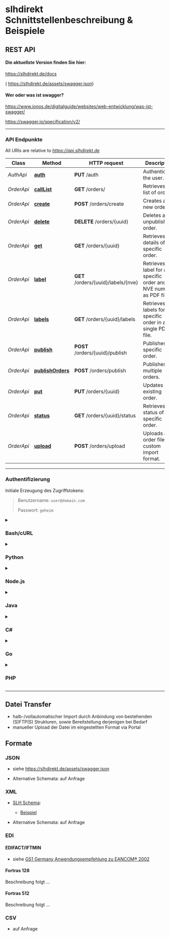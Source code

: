 slhdirekt Schnittstellenbeschreibung & Beispiele
=============================


## REST API

#### Die aktuellste Version finden Sie hier:

https://slhdirekt.de/docs

( https://slhdirekt.de/assets/swagger.json) 


#### Wer oder was ist swagger?

https://www.ionos.de/digitalguide/websites/web-entwicklung/was-ist-swagger/

https://swagger.io/specification/v2/

---

### API Endpunkte

All URIs are relative to *https://api.slhdirekt.de*

Class | Method | HTTP request | Description
------------ | ------------- | ------------- | -------------
*AuthApi* | [**auth**](docs/AuthApi.md#auth) | **PUT** /auth | Authenticates the user.
*OrderApi* | [**callList**](docs/OrderApi.md#callList) | **GET** /orders/ | Retrieves a list of orders.
*OrderApi* | [**create**](docs/OrderApi.md#create) | **POST** /orders/create | Creates a new order.
*OrderApi* | [**delete**](docs/OrderApi.md#delete) | **DELETE** /orders/{uuid} | Deletes an unpublished order.
*OrderApi* | [**get**](docs/OrderApi.md#get) | **GET** /orders/{uuid} | Retrieves details of a specific order.
*OrderApi* | [**label**](docs/OrderApi.md#label) | **GET** /orders/{uuid}/labels/{nve} | Retrieves a label for a specific order and NVE number as PDF file.
*OrderApi* | [**labels**](docs/OrderApi.md#labels) | **GET** /orders/{uuid}/labels | Retrieves all labels for a specific order in a single PDF file.
*OrderApi* | [**publish**](docs/OrderApi.md#publish) | **POST** /orders/{uuid}/publish | Publishes a specific order.
*OrderApi* | [**publishOrders**](docs/OrderApi.md#publishOrders) | **POST** /orders/publish | Publishes multiple orders.
*OrderApi* | [**put**](docs/OrderApi.md#put) | **PUT** /orders/{uuid} | Updates an existing order.
*OrderApi* | [**status**](docs/OrderApi.md#status) | **GET** /orders/{uuid}/status | Retrieves the status of a specific order.
*OrderApi* | [**upload**](docs/OrderApi.md#upload) | **POST** /orders/upload | Uploads an order file in a custom import format.

---

### Authentifizierung

Initiale Erzeugung des Zugriffstokens:

> Benutzername: `user@domain.com`
> 
> Passwort: `geheim`



<details>
<summary>
<h3>Bash/cURL</h3>
</summary>

```sh
#!/usr/bin/env bash

# 1) Generate MD5 of the password
PASSWORD="geheim"
# If on Linux:
MD5_PASSWORD=$(echo -n "$PASSWORD" | md5sum | awk '{print $1}')
# If on macOS, you might do:
# MD5_PASSWORD=$(echo -n "$PASSWORD" | md5)

echo "MD5 of password: $MD5_PASSWORD"

# 2) Combine username + md5_password
USERNAME="user@domain.com"
COMBINED="${USERNAME}:${MD5_PASSWORD}"

# 3) Generate MD5 of the combined string
FINAL_CREDENTIAL=$(echo -n "$COMBINED" | md5sum | awk '{print $1}')
echo "Final credentials: $FINAL_CREDENTIAL"

# 4) Prepare JSON payload
JSON_PAYLOAD=$(cat <<EOF
{
  "data": {
    "credentials": "$FINAL_CREDENTIAL"
  }
}
EOF
)

# 5) Send the PUT request
RESPONSE=$(curl -s -w "\n%{http_code}" -X PUT \
  -H "Accept: application/json" \
  -H "Content-Type: application/json" \
  -d "$JSON_PAYLOAD" \
  "https://api.slhdirekt.de/auth")

# Separate the response body from the HTTP status code
BODY=$(echo "$RESPONSE" | sed '$d')
HTTP_CODE=$(echo "$RESPONSE" | tail -n1)

# 6) Parse the response
if [ "$HTTP_CODE" -eq 200 ]; then
  STATUS=$(echo "$BODY" | jq -r '.status')
  if [ "$STATUS" = "ok" ]; then
    AUTH_TOKEN=$(echo "$BODY" | jq -r '.auth_token')
    echo "Auth Token: $AUTH_TOKEN"
  else
    echo "Authentication failed: $BODY"
  fi
else
  echo "Error: $HTTP_CODE - $BODY"
fi

```

</details>



<details>
<summary><h3>Python</h3></summary>

```py
import hashlib
import requests
import json

# 1) Generate MD5 of the password
password = "geheim"
md5_password = hashlib.md5(password.encode()).hexdigest()
print("MD5 of password:", md5_password)

# 2) Combine username + md5_password
username = "user@domain.com"
combined = username + ":" + md5_password

# 3) Generate MD5 of the combined string
final_credential = hashlib.md5(combined.encode()).hexdigest()
print("Final credentials:", final_credential)

# 4) Send the request
url = "https://api.slhdirekt.de/auth"
headers = {
    "Accept": "application/json",
    "Content-Type": "application/json"
}
data = {
    "data": {
        "credentials": final_credential
    }
}

response = requests.put(url, headers=headers, data=json.dumps(data))

# 5) Parse the response
if response.status_code == 200:
    response_json = response.json()
    if response_json.get("status") == "ok":
        auth_token = response_json.get("auth_token")
        print("Auth Token:", auth_token)
    else:
        print("Authentication failed:", response_json)
else:
    print("Error:", response.status_code, response.text)

```
</details>



<details>
<summary><h3>Node.js</h3></summary>

```js
const crypto = require('crypto');
const fetch = require('node-fetch');

// 1) Generate MD5 of the password
const password = 'geheim';
const md5Password = crypto.createHash('md5').update(password).digest('hex');
console.log("MD5 of password:", md5Password);

// 2) Combine username + md5_password
const username = 'user@domain.com';
const combined = `${username}:${md5Password}`;

// 3) Generate MD5 of the combined string
const finalCredential = crypto.createHash('md5').update(combined).digest('hex');
console.log("Final credentials:", finalCredential);

// 4) Send the request
const url = 'https://api.slhdirekt.de/auth';
const headers = {
  'Accept': 'application/json',
  'Content-Type': 'application/json'
};

const bodyData = {
  data: {
    credentials: finalCredential
  }
};

fetch(url, {
  method: 'PUT',
  headers: headers,
  body: JSON.stringify(bodyData)
})
  .then(res => res.json())
  .then(json => {
    // 5) Parse the response
    if (json.status === 'ok') {
      console.log("Auth Token:", json.auth_token);
    } else {
      console.log("Authentication failed:", json);
    }
  })
  .catch(err => {
    console.error("Request error:", err);
  });

```
</details>



<details>
<summary><h3>Java</h3></summary>

```java
import java.net.URI;
import java.net.http.HttpClient;
import java.net.http.HttpRequest;
import java.net.http.HttpResponse;
import java.security.MessageDigest;
import java.nio.charset.StandardCharsets;
import com.google.gson.Gson;  // For JSON serialization if you like
import java.util.HashMap;
import java.util.Map;

public class AuthExample {
    public static void main(String[] args) throws Exception {
        // 1) Generate MD5 of the password
        String password = "geheim";
        String md5Password = md5Hash(password);
        System.out.println("MD5 of password: " + md5Password);

        // 2) Combine username + md5_password
        String username = "user@domain.com";
        String combined = username + ":" + md5Password;

        // 3) Generate MD5 of the combined string
        String finalCredential = md5Hash(combined);
        System.out.println("Final credentials: " + finalCredential);

        // 4) Build request body JSON
        Map<String, Object> dataMap = new HashMap<>();
        Map<String, String> innerData = new HashMap<>();
        innerData.put("credentials", finalCredential);
        dataMap.put("data", innerData);

        Gson gson = new Gson();
        String requestBody = gson.toJson(dataMap);

        // 5) Send request
        HttpClient client = HttpClient.newHttpClient();
        HttpRequest request = HttpRequest.newBuilder()
                .uri(URI.create("https://api.slhdirekt.de/auth"))
                .header("Accept", "application/json")
                .header("Content-Type", "application/json")
                .PUT(HttpRequest.BodyPublishers.ofString(requestBody))
                .build();

        HttpResponse<String> response = client.send(request, HttpResponse.BodyHandlers.ofString());

        // 6) Parse response
        if (response.statusCode() == 200) {
            Map responseJson = gson.fromJson(response.body(), Map.class);
            if ("ok".equals(responseJson.get("status"))) {
                System.out.println("Auth Token: " + responseJson.get("auth_token"));
            } else {
                System.out.println("Authentication failed: " + response.body());
            }
        } else {
            System.out.println("Error: " + response.statusCode() + " - " + response.body());
        }
    }

    private static String md5Hash(String input) throws Exception {
        MessageDigest md = MessageDigest.getInstance("MD5");
        byte[] digest = md.digest(input.getBytes(StandardCharsets.UTF_8));
        StringBuilder sb = new StringBuilder();
        for (byte b : digest) {
            sb.append(String.format("%02x", b));
        }
        return sb.toString();
    }
}
```
</details>


<details>
<summary><h3>C#</h3></summary>

```cs
using System;
using System.Net.Http;
using System.Text;
using System.Security.Cryptography;
using Newtonsoft.Json;
using System.Threading.Tasks;
using System.Collections.Generic;

class Program
{
    static async Task Main(string[] args)
    {
        // 1) Generate MD5 of the password
        string password = "geheim";
        string md5Password = Md5Hash(password);
        Console.WriteLine("MD5 of password: " + md5Password);

        // 2) Combine username + md5_password
        string username = "user@domain.com";
        string combined = username + ":" + md5Password;

        // 3) Generate MD5 of the combined string
        string finalCredential = Md5Hash(combined);
        Console.WriteLine("Final credentials: " + finalCredential);

        // 4) Prepare request
        var url = "https://api.slhdirekt.de/auth";
        var data = new
        {
            data = new {
                credentials = finalCredential
            }
        };
        string jsonData = JsonConvert.SerializeObject(data);

        var httpClient = new HttpClient();
        var requestContent = new StringContent(jsonData, Encoding.UTF8, "application/json");

        // 5) Send request
        var request = new HttpRequestMessage(HttpMethod.Put, url)
        {
            Content = requestContent
        };
        request.Headers.Add("Accept", "application/json");

        HttpResponseMessage response = await httpClient.SendAsync(request);

        // 6) Parse response
        string responseBody = await response.Content.ReadAsStringAsync();
        if (response.IsSuccessStatusCode)
        {
            var responseJson = JsonConvert.DeserializeObject<Dictionary<string, object>>(responseBody);
            if (responseJson != null && responseJson.ContainsKey("status") && (string)responseJson["status"] == "ok")
            {
                Console.WriteLine("Auth Token: " + responseJson["auth_token"]);
            }
            else
            {
                Console.WriteLine("Authentication failed: " + responseBody);
            }
        }
        else
        {
            Console.WriteLine($"Error: {(int)response.StatusCode} - {responseBody}");
        }
    }

    private static string Md5Hash(string input)
    {
        using (var md5 = MD5.Create())
        {
            byte[] hashBytes = md5.ComputeHash(Encoding.UTF8.GetBytes(input));
            StringBuilder sb = new StringBuilder();
            foreach (var b in hashBytes)
                sb.Append(b.ToString("x2"));
            return sb.ToString();
        }
    }
}

```
</details>



<details>
<summary><h3>Go</h3></summary>

```go
package main

import (
    "crypto/md5"
    "encoding/hex"
    "encoding/json"
    "fmt"
    "io/ioutil"
    "bytes"
    "net/http"
)

func main() {
    // 1) Generate MD5 of the password
    password := "geheim"
    md5Password := md5Hash(password)
    fmt.Println("MD5 of password:", md5Password)

    // 2) Combine username + md5_password
    username := "user@domain.com"
    combined := username + ":" + md5Password

    // 3) Generate MD5 of the combined string
    finalCredential := md5Hash(combined)
    fmt.Println("Final credentials:", finalCredential)

    // 4) Prepare request body
    requestBodyMap := map[string]interface{}{
        "data": map[string]string{
            "credentials": finalCredential,
        },
    }

    jsonData, err := json.Marshal(requestBodyMap)
    if err != nil {
        fmt.Println("Error marshaling JSON:", err)
        return
    }

    // 5) Send the request
    url := "https://api.slhdirekt.de/auth"
    req, err := http.NewRequest(http.MethodPut, url, bytes.NewBuffer(jsonData))
    if err != nil {
        fmt.Println("Error creating request:", err)
        return
    }
    req.Header.Set("Accept", "application/json")
    req.Header.Set("Content-Type", "application/json")

    client := &http.Client{}
    resp, err := client.Do(req)
    if err != nil {
        fmt.Println("Error sending request:", err)
        return
    }
    defer resp.Body.Close()

    // 6) Parse the response
    body, err := ioutil.ReadAll(resp.Body)
    if err != nil {
        fmt.Println("Error reading response:", err)
        return
    }

    if resp.StatusCode == http.StatusOK {
        var responseJson map[string]interface{}
        if err := json.Unmarshal(body, &responseJson); err != nil {
            fmt.Println("Error parsing JSON:", err)
            return
        }
        if responseJson["status"] == "ok" {
            fmt.Println("Auth Token:", responseJson["auth_token"])
        } else {
            fmt.Println("Authentication failed:", responseJson)
        }
    } else {
        fmt.Printf("Error: %d - %s\n", resp.StatusCode, string(body))
    }
}

func md5Hash(text string) string {
    hash := md5.Sum([]byte(text))
    return hex.EncodeToString(hash[:])
}
```
</details>




<details>
<summary><h3>PHP</h3></summary>

```php
<?php
// 1) Generate MD5 of the password
$password = "geheim";
$md5_password = md5($password);
echo "MD5 of password: $md5_password\n";

// 2) Combine username + md5_password
$username = "user@domain.com";
$combined = $username . ":" . $md5_password;

// 3) Generate MD5 of the combined string
$final_credential = md5($combined);
echo "Final credentials: $final_credential\n";

// 4) Prepare request
$url = "https://api.slhdirekt.de/auth";

$data = [
    "data" => [
        "credentials" => $final_credential
    ]
];

$payload = json_encode($data);

$ch = curl_init($url);
curl_setopt($ch, CURLOPT_CUSTOMREQUEST, "PUT");
curl_setopt($ch, CURLOPT_POSTFIELDS, $payload);
curl_setopt($ch, CURLOPT_RETURNTRANSFER, true);
curl_setopt($ch, CURLOPT_HTTPHEADER, [
    "Accept: application/json",
    "Content-Type: application/json",
    "Content-Length: " . strlen($payload)
]);

// 5) Execute request
$response = curl_exec($ch);
$http_code = curl_getinfo($ch, CURLINFO_HTTP_CODE);
curl_close($ch);

// 6) Parse response
if ($http_code == 200) {
    $response_data = json_decode($response, true);
    if (isset($response_data["status"]) && $response_data["status"] === "ok") {
        echo "Auth Token: " . $response_data["auth_token"] . "\n";
    } else {
        echo "Authentication failed: $response\n";
    }
} else {
    echo "Error: $http_code - $response\n";
}

```
</details>






---

## Datei Transfer

- halb-/vollautomatischer Import durch Anbindung von bestehenden (S)FTP(S) Strukturen, sowie Bereitstellung derjenigen bei Bedarf
- manueller Upload der Datei im eingestellten Format via Portal

## Formate

### JSON

- siehe https://slhdirekt.de/assets/swagger.json

- Alternative Schemata: auf Anfrage

### XML

- [SLH Schema](Transportauftrag_slhdirekt.xsd):
   - [Beispiel](example.xml)

- Alternative Schemata: auf Anfrage

### EDI

#### EDIFACT/IFTMIN

- siehe [GS1 Germany Anwendungsempfehlung zu EANCOM® 2002](https://www.publikationen.gs1-germany.de/Complete/eancom_v9.2/index.html)

#### Fortras 128
Beschreibung folgt
...

#### Fortras 512
Beschreibung folgt
...

### CSV
- auf Anfrage
